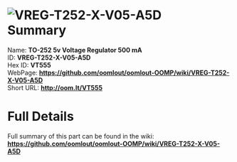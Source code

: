 
![VREG-T252-X-V05-A5D](https://github.com/oomlout/oomlout-OOMP/blob/master/parts/VREG-T252-X-V05-A5D/VREG-T252-X-V05-A5D_420.jpg)   
Summary
=================
  
Name: __TO-252 5v Voltage Regulator 500 mA__    
ID: __VREG-T252-X-V05-A5D__   
Hex ID: __VT555__   
WebPage: __https://github.com/oomlout/oomlout-OOMP/wiki/VREG-T252-X-V05-A5D__   
Short URL: __http://oom.lt/VT555__   

Full Details
==========================
Full summary of this part can be found in the wiki:   
__https://github.com/oomlout/oomlout-OOMP/wiki/VREG-T252-X-V05-A5D__    

